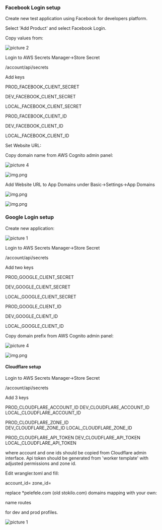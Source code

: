 ### Facebook Login setup

Create new test application using Facebook for developers platform.

Select 'Add Product' and select Facebook Login. 

Copy values from:

![picture 2](images/8e16ace184e4206e2f569a5a2007d70d06b3fc280c4f62699cc2f404217decad.png)  

Login to AWS Secrets Manager->Store Secret

/account/api/secrets

Add keys

PROD_FACEBOOK_CLIENT_SECRET

DEV_FACEBOOK_CLIENT_SECRET

LOCAL_FACEBOOK_CLIENT_SECRET

PROD_FACEBOOK_CLIENT_ID

DEV_FACEBOOK_CLIENT_ID

LOCAL_FACEBOOK_CLIENT_ID

Set Website URL:

Copy domain name from AWS Cognito admin panel:

![picture 4](images/1f3e771a220a3eda0878519ea61e92b26b790a5d70028c576b45ca3acb51bea2.png)  

![img.png](./images/facebook2.png)

Add Website URL to App Domains under Basic->Settings->App Domains

![img.png](./images/facebook3.png)


![img.png](./images/facebook4.png)


### Google Login setup

Create new application:

![picture 1](images/1860207d590066970193a9b3fe968898072f5396801b3a8f8f7be4c0657f6744.png)  

Login to AWS Secrets Manager->Store Secret

/account/api/secrets

Add two keys

PROD_GOOGLE_CLIENT_SECRET

DEV_GOOGLE_CLIENT_SECRET

LOCAL_GOOGLE_CLIENT_SECRET

PROD_GOOGLE_CLIENT_ID

DEV_GOOGLE_CLIENT_ID

LOCAL_GOOGLE_CLIENT_ID

Copy domain prefix from AWS Cognito admin panel:

![picture 4](images/1f3e771a220a3eda0878519ea61e92b26b790a5d70028c576b45ca3acb51bea2.png)  



![img.png](./images/google.png)

#### Cloudflare setup

Login to AWS Secrets Manager->Store Secret

/account/api/secrets

Add 3 keys

PROD_CLOUDFLARE_ACCOUNT_ID
DEV_CLOUDFLARE_ACCOUNT_ID
LOCAL_CLOUDFLARE_ACCOUNT_ID

PROD_CLOUDFLARE_ZONE_ID   
DEV_CLOUDFLARE_ZONE_ID
LOCAL_CLOUDFLARE_ZONE_ID

PROD_CLOUDFLARE_API_TOKEN
DEV_CLOUDFLARE_API_TOKEN
LOCAL_CLOUDFLARE_API_TOKEN

where account and one ids should be copied from Cloudflare admin interface.
Api token should be generated from 'worker template' with adjusted permissions and zone id.

Edit wrangler.toml and fill:

account_id=
zone_id=

replace *pelefele.com (old stokilo.com) domains mapping with your own:

name
routes

for dev and prod profiles. 

![picture 1](images/c7d11d7aea5d8c0ffb4c3ceefb1e9542a7cfa0649c260f880e08e707a15bec56.png)  
